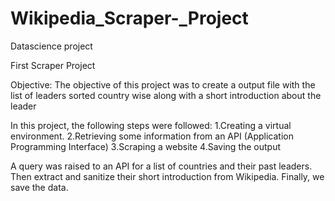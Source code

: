 # Wikipedia_Scraper-_Project
Datascience project

First Scraper Project

Objective: The objective of this project was to create a output file with the list of leaders sorted country wise along with a short introduction about the leader

In this project, the following steps were followed:
1.Creating a virtual environment.
2.Retrieving some information from an API (Application Programming Interface)
3.Scraping a website 
4.Saving the output 


A query was raised to an API for a list of countries and their past leaders. Then extract and sanitize their short introduction from Wikipedia. Finally, we save the data.


